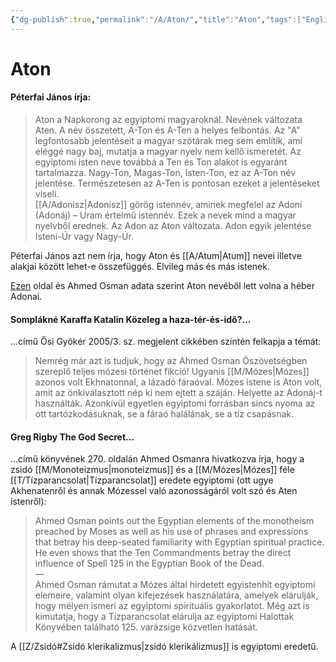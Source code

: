 ```yaml
---
{"dg-publish":true,"permalink":"/A/Aton/","title":"Aton","tags":["Englishtexttranslated"],"created":"2023-10-03T11:47","updated":"2024-04-05T19:01"}
---
```



# Aton

#### Péterfai János írja:

> Aton a Napkorong az egyiptomi magyaroknál. Nevének változata Aten. A név összetett, A-Ton és A-Ten a helyes felbontás. Az "A" legfontosabb jelentéseit a magyar szótárak meg sem említik, ami eléggé nagy baj, mutatja a magyar nyelv nem kellő ismeretét. Az egyiptomi isten neve továbbá a Ten és Ton alakot is egyaránt tartalmazza. Nagy-Ton, Magas-Ton, Isten-Ton, ez az A-Ton név jelentése. Természetesen az A-Ten is pontosan ezeket a jelentéseket viseli.  
> [[A/Adonisz\|Adonisz]] görög istennév, aminek megfelel az Adoni (Adonáj) – Uram értelmű istennév. Ezek a nevek mind a magyar nyelvből erednek. Az Adon az Aton változata. Adon egyik jelentése Isteni-Úr vagy Nagy-Úr.  

Péterfai János azt nem írja, hogy Aton és [[A/Atum\|Atum]] nevei illetve alakjai között lehet-e összefüggés. Elvileg más és más istenek.  

[Ezen](http://weekly.ahram.org.eg/2004/672/profile.htm) oldal és Ahmed Osman adata szerint Aton nevéből lett volna a héber Adonai.  

#### Somplákné Karaffa Katalin Közeleg a haza-tér-és-idő?...

...című Ősi Gyökér 2005/3. sz. megjelent cikkében szintén felkapja a témát:  
> Nemrég már azt is tudjuk, hogy az Ahmed Osman Ószövetségben szereplő teljes mózesi történet fikció! Ugyanis [[M/Mózes\|Mózes]] azonos volt Ekhnatonnal, a lázadó fáraóval. Mózes istene is Aton volt, amit az önkiválasztott nép ki nem ejtett a száján. Helyette az Adonáj-t használták. Azonkívül egyetlen egyiptomi forrásban sincs nyoma az ott tartózkodásuknak, se a fáraó halálának, se a tíz csapásnak.  

#### Greg Rigby The God Secret...

...című könyvének 270. oldalán Ahmed Osmanra hivatkozva írja, hogy a zsidó [[M/Monoteizmus\|monoteizmus]] és a [[M/Mózes\|Mózes]] féle [[T/Tízparancsolat\|Tízparancsolat]] eredete egyiptomi (ott ugye Akhenatenről és annak Mózessel való azonosságáról volt szó és Aten istenről):  
> Ahmed Osman points out the Egyptian elements of the monotheism preached by Moses as well as his use of phrases and expressions that betray his deep-seated familiarity with Egyptian spiritual practice. He even shows that the Ten Commandments betray the direct influence of Spell 125 in the Egyptian Book of the Dead.  
> —  
> Ahmed Osman rámutat a Mózes által hirdetett egyistenhit egyiptomi elemeire, valamint olyan kifejezések használatára, amelyek elárulják, hogy mélyen ismeri az egyiptomi spirituális gyakorlatot. Még azt is kimutatja, hogy a Tízparancsolat elárulja az egyiptomi Halottak Könyvében található 125. varázsige közvetlen hatását.  

A [[Z/Zsidó#Zsidó klerikalizmus\|zsidó klerikálizmus]] is egyiptomi eredetű.